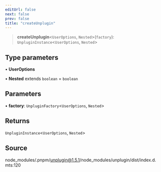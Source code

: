 ```yaml
---
editUrl: false
next: false
prev: false
title: "createUnplugin"
---
```


> **createUnplugin**\<`UserOptions`, `Nested`\>(`factory`): `UnpluginInstance`\<`UserOptions`, `Nested`\>

## Type parameters

• **UserOptions**

• **Nested** extends `boolean` = `boolean`

## Parameters

• **factory**: `UnpluginFactory`\<`UserOptions`, `Nested`\>

## Returns

`UnpluginInstance`\<`UserOptions`, `Nested`\>

## Source

node\_modules/.pnpm/unplugin@1.5.1/node\_modules/unplugin/dist/index.d.mts:120
